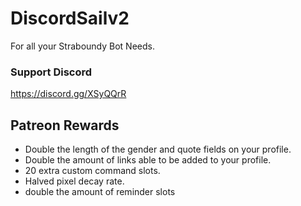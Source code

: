 # DiscordSailv2
For all your Straboundy Bot Needs.  
  
### Support Discord  
https://discord.gg/XSyQQrR

## Patreon Rewards

* Double the length of the gender and quote fields on your profile.  
* Double the amount of links able to be added to your profile.  
* 20 extra custom command slots.  
* Halved pixel decay rate.  
* double the amount of reminder slots  
